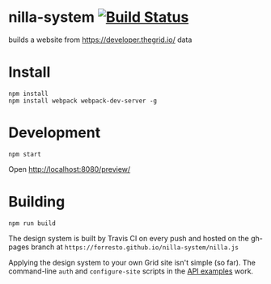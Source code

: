 # nilla-system [![Build Status](https://travis-ci.org/forresto/nilla-system.svg?branch=master)](https://travis-ci.org/forresto/nilla-system)
builds a website from https://developer.thegrid.io/ data

# Install

```
npm install
npm install webpack webpack-dev-server -g
```

# Development

`npm start`

Open [http://localhost:8080/preview/](http://localhost:8080/preview/)

# Building

`npm run build`

The design system is built by Travis CI on every push and hosted on the gh-pages
branch at `https://forresto.github.io/nilla-system/nilla.js`

Applying the design system to your own Grid site isn't simple (so far). The
command-line `auth` and `configure-site` scripts in the
[API examples](https://github.com/the-grid/apidocs/tree/master/code-examples/coffeescript)
work.